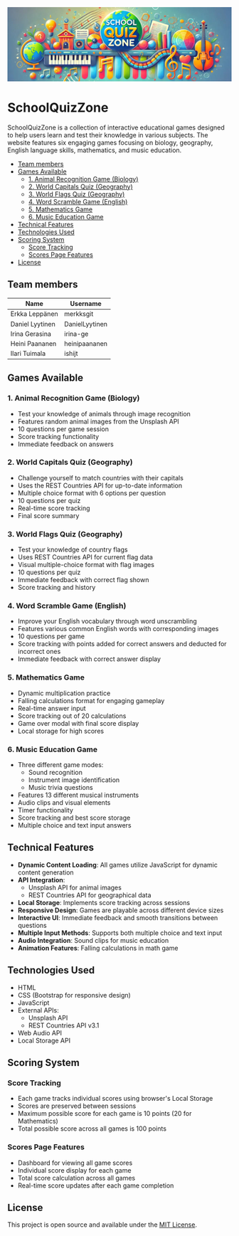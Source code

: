 ﻿![banner](./images/banner.jpeg)

# SchoolQuizZone

SchoolQuizZone is a collection of interactive educational games designed to help users learn and test their knowledge in various subjects. The website features six engaging games focusing on biology, geography, English language skills, mathematics, and music education.

<!-- vim-markdown-toc GFM -->

* [Team members](#team-members)
* [Games Available](#games-available)
    * [1. Animal Recognition Game (Biology)](#1-animal-recognition-game-biology)
    * [2. World Capitals Quiz (Geography)](#2-world-capitals-quiz-geography)
    * [3. World Flags Quiz (Geography)](#3-world-flags-quiz-geography)
    * [4. Word Scramble Game (English)](#4-word-scramble-game-english)
    * [5. Mathematics Game](#5-mathematics-game)
    * [6. Music Education Game](#6-music-education-game)
* [Technical Features](#technical-features)
* [Technologies Used](#technologies-used)
* [Scoring System](#scoring-system)
    * [Score Tracking](#score-tracking)
    * [Scores Page Features](#scores-page-features)
* [License](#license)

<!-- vim-markdown-toc -->

## Team members

| Name            | Username       |
| --------------- | -------------- |
| Erkka Leppänen  | merkksgit      |
| Daniel Lyytinen | DanielLyytinen |
| Irina Gerasina  | irina-ge       |
| Heini Paananen  | heinipaananen  |
| Ilari Tuimala   | ishijt         |

## Games Available

### 1. Animal Recognition Game (Biology)

- Test your knowledge of animals through image recognition
- Features random animal images from the Unsplash API
- 10 questions per game session
- Score tracking functionality
- Immediate feedback on answers

### 2. World Capitals Quiz (Geography)

- Challenge yourself to match countries with their capitals
- Uses the REST Countries API for up-to-date information
- Multiple choice format with 6 options per question
- 10 questions per quiz
- Real-time score tracking
- Final score summary

### 3. World Flags Quiz (Geography)

- Test your knowledge of country flags
- Uses REST Countries API for current flag data
- Visual multiple-choice format with flag images
- 10 questions per quiz
- Immediate feedback with correct flag shown
- Score tracking and history

### 4. Word Scramble Game (English)

- Improve your English vocabulary through word unscrambling
- Features various common English words with corresponding images
- 10 questions per game
- Score tracking with points added for correct answers and deducted for incorrect ones
- Immediate feedback with correct answer display

### 5. Mathematics Game

- Dynamic multiplication practice
- Falling calculations format for engaging gameplay
- Real-time answer input
- Score tracking out of 20 calculations
- Game over modal with final score display
- Local storage for high scores

### 6. Music Education Game

- Three different game modes:
  - Sound recognition
  - Instrument image identification
  - Music trivia questions
- Features 13 different musical instruments
- Audio clips and visual elements
- Timer functionality
- Score tracking and best score storage
- Multiple choice and text input answers

## Technical Features

- **Dynamic Content Loading**: All games utilize JavaScript for dynamic content generation
- **API Integration**:
  - Unsplash API for animal images
  - REST Countries API for geographical data
- **Local Storage**: Implements score tracking across sessions
- **Responsive Design**: Games are playable across different device sizes
- **Interactive UI**: Immediate feedback and smooth transitions between questions
- **Multiple Input Methods**: Supports both multiple choice and text input
- **Audio Integration**: Sound clips for music education
- **Animation Features**: Falling calculations in math game

## Technologies Used

- HTML
- CSS (Bootstrap for responsive design)
- JavaScript
- External APIs:
  - Unsplash API
  - REST Countries API v3.1
- Web Audio API
- Local Storage API

## Scoring System

### Score Tracking

- Each game tracks individual scores using browser's Local Storage
- Scores are preserved between sessions
- Maximum possible score for each game is 10 points (20 for Mathematics)
- Total possible score across all games is 100 points

### Scores Page Features

- Dashboard for viewing all game scores
- Individual score display for each game
- Total score calculation across all games
- Real-time score updates after each game completion

## License

This project is open source and available under the [MIT License](https://mit-license.org/).
